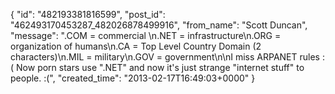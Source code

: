  {
   "id": "482193381816599",
   "post_id": "462493170453287_482026878499916",
   "from_name": "Scott Duncan",
   "message": ".COM = commercial \n.NET = infrastructure\n.ORG = organization of humans\n.CA  = Top Level Country Domain (2 characters)\n.MIL = military\n.GOV = government\n\nI miss ARPANET rules :( Now porn stars use \".NET\" and now it's just strange \"internet stuff\" to people. :(",
   "created_time": "2013-02-17T16:49:03+0000"
 }
